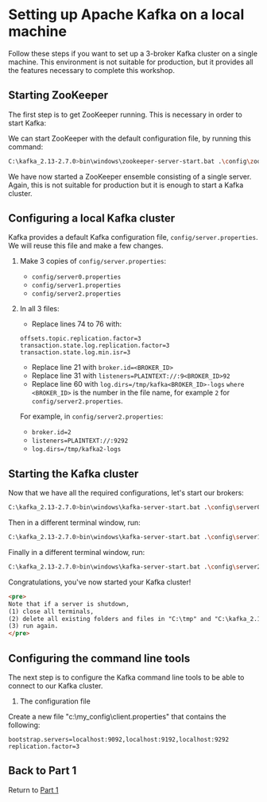 # Setting up Apache Kafka on a local machine

Follow these steps if you want to set up a 3-broker Kafka cluster on a single machine. This environment is not suitable for production, but it provides all the features necessary to complete this workshop.

## Starting ZooKeeper

The first step is to get ZooKeeper running. This is necessary in order to start Kafka:

We can start ZooKeeper with the default configuration file, by running this command:

```sh
C:\kafka_2.13-2.7.0>bin\windows\zookeeper-server-start.bat .\config\zookeeper.properties
```

We have now started a ZooKeeper ensemble consisting of a single server. Again, this is not suitable for production but it is enough to start a Kafka cluster.


## Configuring a local Kafka cluster



Kafka provides a default Kafka configuration file, `config/server.properties`. We will reuse this file and make a few changes.

1. Make 3 copies of `config/server.properties`:

    - `config/server0.properties`
    - `config/server1.properties`
    - `config/server2.properties`

2. In all 3 files:
    - Replace lines 74 to 76 with:

    ```properties
    offsets.topic.replication.factor=3
    transaction.state.log.replication.factor=3
    transaction.state.log.min.isr=3
    ```

    - Replace line 21 with `broker.id=<BROKER_ID>`
    - Replace line 31 with `listeners=PLAINTEXT://:9<BROKER_ID>92`
    - Replace line 60 with `log.dirs=/tmp/kafka<BROKER_ID>-logs` 
     `where <BROKER_ID>` is the number in the file name, for example `2` for `config/server2.properties`.

    For example, in `config/server2.properties`:

    - `broker.id=2`
    - `listeners=PLAINTEXT://:9292`
    - `log.dirs=/tmp/kafka2-logs`  

## Starting the Kafka cluster

Now that we have all the required configurations, let's start our brokers:

```sh
C:\kafka_2.13-2.7.0>bin\windows\kafka-server-start.bat .\config\server0.properties
```

Then in a different terminal window, run:

```sh
C:\kafka_2.13-2.7.0>bin\windows\kafka-server-start.bat .\config\server1.properties
```

Finally in a different terminal window, run:
```sh
C:\kafka_2.13-2.7.0>bin\windows\kafka-server-start.bat .\config\server2.properties
```

Congratulations, you've now started your Kafka cluster!

```html
<pre>
Note that if a server is shutdown, 
(1) close all terminals,
(2) delete all existing folders and files in "C:\tmp" and "C:\kafka_2.13-2.7.0\logs", and 
(3) run again.
</pre>
```

## Configuring the command line tools

The next step is to configure the Kafka command line tools to be able to connect to our Kafka cluster.

1. The configuration file

Create a new file "c:\my_config\client.properties"  that contains the following:

```properties
bootstrap.servers=localhost:9092,localhost:9192,localhost:9292
replication.factor=3
```

## Back to Part 1

Return to [Part 1](../part1/README.md)
